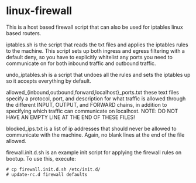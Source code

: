 linux-firewall
==============
This is a host based firewall script that can also be used for iptables linux based routers.

iptables.sh is the script that reads the txt files and applies the iptables rules to the machine. This script sets up both ingress and egress filtering with a default deny, so you have to explicitly whitelist any ports you need to communicate on for both inbound traffic and outbound traffic.

undo_iptables.sh is a script that undoes all the rules and sets the iptables up so it accepts everything by default.

allowed_{inbound,outbound,forward,localhost}_ports.txt these text files specify a protocol, port, and description for what traffic is allowed through the different INPUT, OUTPUT, and FORWARD chains, in addition to specifying which traffic can communicate on localhost. NOTE: DO NOT HAVE AN EMPTY LINE AT THE END OF THESE FILES!

blocked_ips.txt is a list of ip addresses that should never be allowed to communicate with the machine. Again, no blank lines at the end of the file allowed.

firewall.init.d.sh is an example init script for applying the firewall rules on bootup. To use this, execute:
```
# cp firewall.init.d.sh /etc/init.d/
# update-rc.d firewall defaults
```
